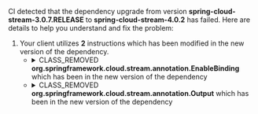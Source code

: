 CI detected that the dependency upgrade from version **spring-cloud-stream-3.0.7.RELEASE** to **spring-cloud-stream-4.0.2** has failed. Here are details to help you understand and fix the problem:
1. Your client utilizes **2** instructions which has been modified in the new version of the dependency.
   * <details>
        <summary>CLASS_REMOVED <b>org.springframework.cloud.stream.annotation.EnableBinding</b> which has been <b></b> in the new version of the dependency</summary>
            
        * <details>
          <summary>The failure is identified from the logs generated in the build process. </summary>
          
            *   >[[ERROR] /log-record/src/main/java/cn/monitor4all/logRecord/configuration/StreamSenderConfiguration.java:[29,2] cannot find symbol<br>&nbsp;&nbsp;&nbsp;&nbsp;  symbol: class EnableBinding
](https://github.com/chains-project/breaking-good/actions/runs/8110103454/job/22166641300#step:4:1769)
            *   An error was detected in line 29 which is making use of an outdated API.
             ``` java
             29   @org.springframework.cloud.stream.annotation.EnableBinding(cn.monitor4all.logRecord.configuration.StreamSenderConfiguration.LogRecordChannel.class);
            ```

          </details>
            
     </details>
   * <details>
        <summary>CLASS_REMOVED <b>org.springframework.cloud.stream.annotation.Output</b> which has been <b></b> in the new version of the dependency</summary>
            
        * <details>
          <summary>The failure is identified from the logs generated in the build process. </summary>
          
            *   >[[ERROR] /log-record/src/main/java/cn/monitor4all/logRecord/configuration/StreamSenderConfiguration.java:[77,10] cannot find symbol<br>&nbsp;&nbsp;&nbsp;&nbsp;  symbol:   class Output
  location: interface cn.monitor4all.logRecord.configuration.StreamSenderConfiguration.LogRecordChannel
](https://github.com/chains-project/breaking-good/actions/runs/8110103454/job/22166641300#step:4:1774)
            *   An error was detected in line 77 which is making use of an outdated API.
             ``` java
             77   @org.springframework.cloud.stream.annotation.Output(cn.monitor4all.logRecord.configuration.StreamSenderConfiguration.LogRecordChannel.OUTPUT);
            ```

          </details>
            
     </details>



